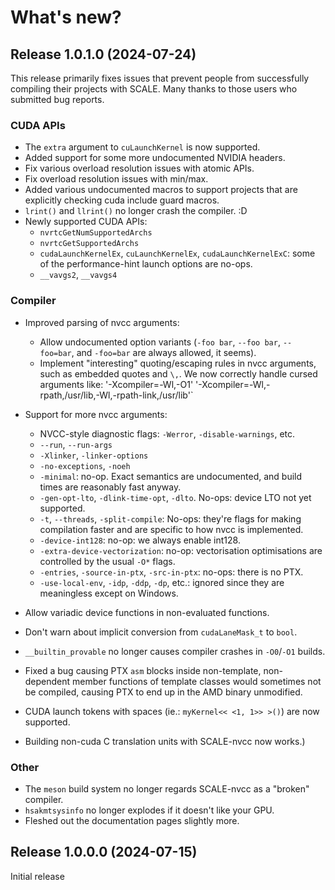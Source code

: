 # What's new?

## Release 1.0.1.0 (2024-07-24)

This release primarily fixes issues that prevent people from successfully 
compiling their projects with SCALE. Many thanks to those users who 
submitted bug reports.

### CUDA APIs

- The `extra` argument to `cuLaunchKernel` is now supported.
- Added support for some more undocumented NVIDIA headers.
- Fix various overload resolution issues with atomic APIs.
- Fix overload resolution issues with min/max.
- Added various undocumented macros to support projects that are explicitly 
  checking cuda include guard macros.
- `lrint()` and `llrint()` no longer crash the compiler. :D
- Newly supported CUDA APIs:
  * `nvrtcGetNumSupportedArchs`
  * `nvrtcGetSupportedArchs`
  * `cudaLaunchKernelEx`, `cuLaunchKernelEx`, `cudaLaunchKernelExC`: some of the performance-hint 
    launch options are no-ops.
  * `__vavgs2`, `__vavgs4`

### Compiler

- Improved parsing of nvcc arguments:
     * Allow undocumented option variants (`-foo bar`, `--foo bar`, 
       `--foo=bar`, and `-foo=bar` are always allowed, it seems).
     * Implement "interesting" quoting/escaping rules in nvcc arguments, such as
       embedded quotes and `\,`. We now correctly handle cursed arguments like:
       '-Xcompiler=-Wl\,-O1' '-Xcompiler=-Wl\,-rpath\,/usr/lib,-Wl\,-rpath-link\,/usr/lib'`
- Support for more nvcc arguments:
  * NVCC-style diagnostic flags: `-Werror`, `-disable-warnings`, etc.
  * `--run`, `--run-args`
  * `-Xlinker`, `-linker-options`
  * `-no-exceptions`, `-noeh`
  * `-minimal`: no-op. Exact semantics are undocumented, and build times
    are reasonably fast anyway.
  * `-gen-opt-lto`, `-dlink-time-opt`, `-dlto`. No-ops: device LTO not yet 
    supported.
  * `-t`, `--threads`, `-split-compile`: No-ops: they're flags for making 
    compilation faster and are specific to how nvcc is implemented.
  * `-device-int128`: no-op: we always enable int128.
  * `-extra-device-vectorization`: no-op: vectorisation optimisations are 
    controlled by the usual `-O*` flags.
  * `-entries`, `-source-in-ptx`, `-src-in-ptx`: no-ops: there is no PTX.
  * `-use-local-env`, `-idp`, `-ddp`, `-dp`, etc.: ignored since they are 
    meaningless except on Windows.

- Allow variadic device functions in non-evaluated functions.
- Don't warn about implicit conversion from `cudaLaneMask_t` to `bool`.
- `__builtin_provable` no longer causes compiler crashes in `-O0`/`-O1` builds.
- Fixed a bug causing PTX `asm` blocks inside non-template, non-dependent 
  member functions of template classes would sometimes not be compiled, 
  causing PTX to end up in the AMD binary unmodified.
- CUDA launch tokens with spaces (ie.: `myKernel<< <1, 1>> >()`) are now 
  supported.
- Building non-cuda C translation units with SCALE-nvcc now works.)

### Other

- The `meson` build system no longer regards SCALE-nvcc as a "broken" compiler.
- `hsakmtsysinfo` no longer explodes if it doesn't like your GPU.
- Fleshed out the documentation pages slightly more.
 
## Release 1.0.0.0 (2024-07-15)

Initial release
